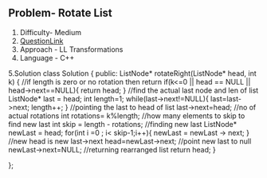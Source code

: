## Problem- Rotate List
 
1. Difficulty- Medium
2. [QuestionLink](https://leetcode.com/problems/rotate-list/)
3. Approach - LL Transformations
4. Language - C++

5.Solution
class Solution {
public:
    ListNode* rotateRight(ListNode* head, int k) {
        //if length is zero or no rotation then return
        if(k<=0 || head == NULL || head->next==NULL){
            return head;
        }
        //find the actual last node and len of list
        ListNode* last = head;
        int length=1;
        while(last->next!=NULL){
            last=last->next;
            length++;
        }
        //pointing the last to head of list
        last->next=head;
        //no of actual rotations 
        int rotations= k%length;
        //how many elements to skip to find new last 
        int skip = length - rotations;
        //finding new last
        ListNode* newLast = head;
        for(int i =0 ; i< skip-1;i++){
            newLast = newLast -> next;
        }
        //new head is new last->next
        head=newLast->next;
        //point new last to null
        newLast->next=NULL;
        //returning rearranged list
        return head;
    }

};